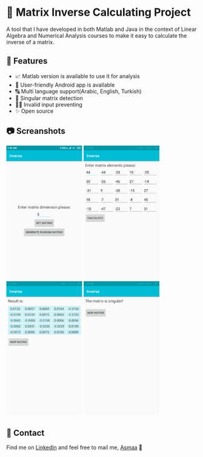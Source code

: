 # 🔢 Matrix Inverse Calculating Project
A tool that I have developed in both Matlab and Java in the context of Linear Algebra and Numerical 
Analysis courses to make it easy to calculate the inverse of a matrix.

## 💫 Features
* 📈 Matlab version is available to use it for analysis
* 🤗 User-friendly Android app is available
* 🔠 Multi language support(Arabic, English, Turkish)
* 🧐 Singular matrix detection
* 👨‍✈️ Invalid input preventing
* ✨ Open source

## 📷 Screanshots
<img src="./Java%20version%20(Android%20App)/Screenshots/main.png" 
width="200"  />
<img src="./Java%20version%20(Android%20App)/Screenshots/setMatrix.png" 
width="200"  />
<img src="./Java%20version%20(Android%20App)/Screenshots/result.png" 
width="200"  />
<img src="./Java%20version%20(Android%20App)/Screenshots/singular.png" 
width="200"  />

## 🤝 Contact
Find me on [LinkedIn](https://www.linkedin.com/in/asmaa-mirkhan/) and feel free to mail me, [Asmaa](mailto:asmaamirkhan.am@gmail.com) 🦋
